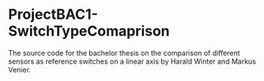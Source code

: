 # ProjectBAC1-SwitchTypeComaprison
The source code for the bachelor thesis on the comparison of different sensors as reference switches on a linear axis by Harald Winter and Markus Venier.
